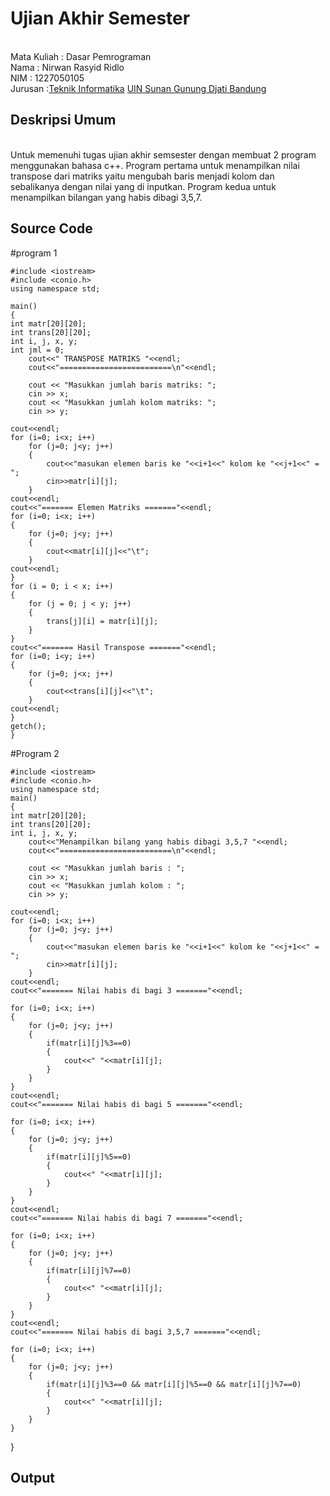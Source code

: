 # Ujian Akhir Semester 
<br>Mata Kuliah 	: Dasar Pemrograman
<br> Nama		: Nirwan Rasyid Ridlo
<br>NIM		:	1227050105
<br>Jurusan		:[Teknik Informatika](http://if.uinsgd.ac.id/) [UIN Sunan Gunung Djati Bandung](https://uinsgd.ac.id/) 

## Deskripsi Umum
<br>Untuk memenuhi tugas ujian akhir semsester dengan membuat 2 program menggunakan bahasa c++. Program pertama untuk menampilkan nilai transpose dari matriks yaitu mengubah baris menjadi kolom dan sebalikanya dengan nilai yang di inputkan. Program kedua untuk menampilkan bilangan yang habis dibagi 3,5,7.

## Source Code
#program 1
	
	#include <iostream>
	#include <conio.h>
	using namespace std;

	main()
	{
	int matr[20][20];
	int trans[20][20];
	int i, j, x, y;
	int jml = 0;
		cout<<" TRANSPOSE MATRIKS "<<endl;
		cout<<"=========================\n"<<endl;
		
 		cout << "Masukkan jumlah baris matriks: ";
 		cin >> x;
 		cout << "Masukkan jumlah kolom matriks: ";
  		cin >> y;

	cout<<endl;
	for (i=0; i<x; i++)
		for (j=0; j<y; j++)
		{
			cout<<"masukan elemen baris ke "<<i+1<<" kolom ke "<<j+1<<" = ";
			cin>>matr[i][j];
		}
	cout<<endl;
	cout<<"======= Elemen Matriks ======="<<endl;
	for (i=0; i<x; i++)
	{
		for (j=0; j<y; j++)
		{
			cout<<matr[i][j]<<"\t";
		}
	cout<<endl;
	}
	for (i = 0; i < x; i++)
	{
    	for (j = 0; j < y; j++)
		{
     		trans[j][i] = matr[i][j];
  	 	}
 	}
 	cout<<"======= Hasil Transpose ======="<<endl;
 	for (i=0; i<y; i++)
 	{
 		for (j=0; j<x; j++)
		{
			cout<<trans[i][j]<<"\t";
		}
	cout<<endl;	
	}
	getch();
	}

#Program 2
	
	#include <iostream>
	#include <conio.h>
	using namespace std;
	main()
	{
 	int matr[20][20];
	int trans[20][20];
	int i, j, x, y;
		cout<<"Menampilkan bilang yang habis dibagi 3,5,7 "<<endl;
		cout<<"=========================\n"<<endl;
		
 		cout << "Masukkan jumlah baris : ";
 		cin >> x;
 		cout << "Masukkan jumlah kolom : ";
  		cin >> y;

	cout<<endl;
	for (i=0; i<x; i++)
		for (j=0; j<y; j++)
		{
			cout<<"masukan elemen baris ke "<<i+1<<" kolom ke "<<j+1<<" = ";
			cin>>matr[i][j];
		}
	cout<<endl;
	cout<<"======= Nilai habis di bagi 3 ======="<<endl;
	
	for (i=0; i<x; i++)
	{
		for (j=0; j<y; j++)
		{
			if(matr[i][j]%3==0)
			{
				cout<<" "<<matr[i][j];
			}			
		}
	}
	cout<<endl;
	cout<<"======= Nilai habis di bagi 5 ======="<<endl;
	
	for (i=0; i<x; i++)
	{
		for (j=0; j<y; j++)
		{
			if(matr[i][j]%5==0)
			{
				cout<<" "<<matr[i][j];
			}			
		}
	}
	cout<<endl;
	cout<<"======= Nilai habis di bagi 7 ======="<<endl;
	
	for (i=0; i<x; i++)
	{
		for (j=0; j<y; j++)
		{
			if(matr[i][j]%7==0)
			{
				cout<<" "<<matr[i][j];
			}			
		}
	}
	cout<<endl;
	cout<<"======= Nilai habis di bagi 3,5,7 ======="<<endl;
	
	for (i=0; i<x; i++)
	{
		for (j=0; j<y; j++)
		{
			if(matr[i][j]%3==0 && matr[i][j]%5==0 && matr[i][j]%7==0)
			{
				cout<<" "<<matr[i][j];
			}			
		}
	}
}	
## Output
